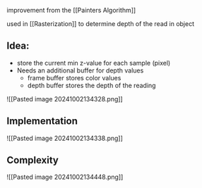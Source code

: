 improvement from the [[Painters Algorithm]]

used in [[Rasterization]] to determine depth of the read in object
## Idea: 
- store the current min z-value for each sample (pixel)
- Needs an additional buffer for depth values 
	-  frame buffer stores color values 
	- depth buffer stores the depth of the reading 

![[Pasted image 20241002134328.png]]

## Implementation 

![[Pasted image 20241002134338.png]]

## Complexity 

![[Pasted image 20241002134448.png]]